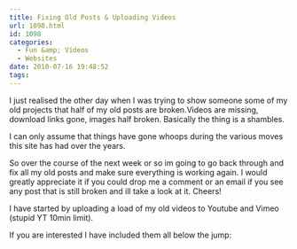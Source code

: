 ```yaml
---
title: Fixing Old Posts & Uploading Videos
url: 1098.html
id: 1098
categories:
  - Fun &amp; Videos
  - Websites
date: 2010-07-16 19:48:52
tags:
---
```


I just realised the other day when I was trying to show someone some of my old projects that half of my old posts are broken.Videos are missing, download links gone, images half broken. Basically the thing is a shambles.
<!-- more -->
I can only assume that things have gone whoops during the various moves this site has had over the years.

So over the course of the next week or so im going to go back through and fix all my old posts and make sure everything is working again. I would greatly appreciate it if you could drop me a comment or an email if you see any post that is still broken and ill take a look at it. Cheers!

I have started by uploading a load of my old videos to Youtube and Vimeo (stupid YT 10min limit).

If you are interested I have included them all below the jump:

<!--more-->

<object classid="clsid:d27cdb6e-ae6d-11cf-96b8-444553540000" width="640" height="505" codebase="https://download.macromedia.com/pub/shockwave/cabs/flash/swflash.cab#version=6,0,40,0"><param name="allowFullScreen" value="true" /><param name="allowscriptaccess" value="always" /><param name="src" value="https://www.youtube.com/v/dvkUKYwgsj4&amp;hl=en_GB&amp;fs=1?rel=0" /><param name="allowfullscreen" value="true" /><embed type="application/x-shockwave-flash" width="640" height="505" src="https://www.youtube.com/v/dvkUKYwgsj4&amp;hl=en_GB&amp;fs=1?rel=0" allowscriptaccess="always" allowfullscreen="true"></embed></object><object classid="clsid:d27cdb6e-ae6d-11cf-96b8-444553540000" width="640" height="505" codebase="https://download.macromedia.com/pub/shockwave/cabs/flash/swflash.cab#version=6,0,40,0"><param name="allowFullScreen" value="true" /><param name="allowscriptaccess" value="always" /><param name="src" value="https://www.youtube.com/v/9-Y3S5j90tE&amp;hl=en_GB&amp;fs=1?rel=0" /><param name="allowfullscreen" value="true" /><embed type="application/x-shockwave-flash" width="640" height="505" src="https://www.youtube.com/v/9-Y3S5j90tE&amp;hl=en_GB&amp;fs=1?rel=0" allowscriptaccess="always" allowfullscreen="true"></embed></object><object classid="clsid:d27cdb6e-ae6d-11cf-96b8-444553540000" width="640" height="505" codebase="https://download.macromedia.com/pub/shockwave/cabs/flash/swflash.cab#version=6,0,40,0"><param name="allowFullScreen" value="true" /><param name="allowscriptaccess" value="always" /><param name="src" value="https://www.youtube.com/v/2-V3UITyLtw&amp;hl=en_GB&amp;fs=1?rel=0" /><param name="allowfullscreen" value="true" /><embed type="application/x-shockwave-flash" width="640" height="505" src="https://www.youtube.com/v/2-V3UITyLtw&amp;hl=en_GB&amp;fs=1?rel=0" allowscriptaccess="always" allowfullscreen="true"></embed></object><object classid="clsid:d27cdb6e-ae6d-11cf-96b8-444553540000" width="640" height="505" codebase="https://download.macromedia.com/pub/shockwave/cabs/flash/swflash.cab#version=6,0,40,0"><param name="allowFullScreen" value="true" /><param name="allowscriptaccess" value="always" /><param name="src" value="https://www.youtube.com/v/o_QgvZojDyc&amp;hl=en_GB&amp;fs=1?rel=0" /><param name="allowfullscreen" value="true" /><embed type="application/x-shockwave-flash" width="640" height="505" src="https://www.youtube.com/v/o_QgvZojDyc&amp;hl=en_GB&amp;fs=1?rel=0" allowscriptaccess="always" allowfullscreen="true"></embed></object><object classid="clsid:d27cdb6e-ae6d-11cf-96b8-444553540000" width="640" height="505" codebase="https://download.macromedia.com/pub/shockwave/cabs/flash/swflash.cab#version=6,0,40,0"><param name="allowFullScreen" value="true" /><param name="allowscriptaccess" value="always" /><param name="src" value="https://www.youtube.com/v/PVxXCl4tnsQ&amp;hl=en_GB&amp;fs=1?rel=0" /><param name="allowfullscreen" value="true" /><embed type="application/x-shockwave-flash" width="640" height="505" src="https://www.youtube.com/v/PVxXCl4tnsQ&amp;hl=en_GB&amp;fs=1?rel=0" allowscriptaccess="always" allowfullscreen="true"></embed></object><object classid="clsid:d27cdb6e-ae6d-11cf-96b8-444553540000" width="640" height="505" codebase="https://download.macromedia.com/pub/shockwave/cabs/flash/swflash.cab#version=6,0,40,0"><param name="allowFullScreen" value="true" /><param name="allowscriptaccess" value="always" /><param name="src" value="https://www.youtube.com/v/Ph1Gyrda0UU&amp;hl=en_GB&amp;fs=1?rel=0" /><param name="allowfullscreen" value="true" /><embed type="application/x-shockwave-flash" width="640" height="505" src="https://www.youtube.com/v/Ph1Gyrda0UU&amp;hl=en_GB&amp;fs=1?rel=0" allowscriptaccess="always" allowfullscreen="true"></embed></object><object classid="clsid:d27cdb6e-ae6d-11cf-96b8-444553540000" width="640" height="505" codebase="https://download.macromedia.com/pub/shockwave/cabs/flash/swflash.cab#version=6,0,40,0"><param name="allowFullScreen" value="true" /><param name="allowscriptaccess" value="always" /><param name="src" value="https://www.youtube.com/v/MocF1IU-5dc&amp;hl=en_GB&amp;fs=1?rel=0" /><param name="allowfullscreen" value="true" /><embed type="application/x-shockwave-flash" width="640" height="505" src="https://www.youtube.com/v/MocF1IU-5dc&amp;hl=en_GB&amp;fs=1?rel=0" allowscriptaccess="always" allowfullscreen="true"></embed></object><object classid="clsid:d27cdb6e-ae6d-11cf-96b8-444553540000" width="640" height="505" codebase="https://download.macromedia.com/pub/shockwave/cabs/flash/swflash.cab#version=6,0,40,0"><param name="allowFullScreen" value="true" /><param name="allowscriptaccess" value="always" /><param name="src" value="https://www.youtube.com/v/vxrg1YavBIg&amp;hl=en_GB&amp;fs=1?rel=0" /><param name="allowfullscreen" value="true" /><embed type="application/x-shockwave-flash" width="640" height="505" src="https://www.youtube.com/v/vxrg1YavBIg&amp;hl=en_GB&amp;fs=1?rel=0" allowscriptaccess="always" allowfullscreen="true"></embed></object><object classid="clsid:d27cdb6e-ae6d-11cf-96b8-444553540000" width="640" height="505" codebase="https://download.macromedia.com/pub/shockwave/cabs/flash/swflash.cab#version=6,0,40,0"><param name="allowFullScreen" value="true" /><param name="allowscriptaccess" value="always" /><param name="src" value="https://www.youtube.com/v/5vblYYwB_3E&amp;hl=en_GB&amp;fs=1?rel=0" /><param name="allowfullscreen" value="true" /><embed type="application/x-shockwave-flash" width="640" height="505" src="https://www.youtube.com/v/5vblYYwB_3E&amp;hl=en_GB&amp;fs=1?rel=0" allowscriptaccess="always" allowfullscreen="true"></embed></object><object classid="clsid:d27cdb6e-ae6d-11cf-96b8-444553540000" width="640" height="505" codebase="https://download.macromedia.com/pub/shockwave/cabs/flash/swflash.cab#version=6,0,40,0"><param name="allowFullScreen" value="true" /><param name="allowscriptaccess" value="always" /><param name="src" value="https://www.youtube.com/v/mzcLj0U_8Yg&amp;hl=en_GB&amp;fs=1?rel=0" /><param name="allowfullscreen" value="true" /><embed type="application/x-shockwave-flash" width="640" height="505" src="https://www.youtube.com/v/mzcLj0U_8Yg&amp;hl=en_GB&amp;fs=1?rel=0" allowscriptaccess="always" allowfullscreen="true"></embed></object><object classid="clsid:d27cdb6e-ae6d-11cf-96b8-444553540000" width="640" height="521" codebase="https://download.macromedia.com/pub/shockwave/cabs/flash/swflash.cab#version=6,0,40,0"><param name="allowfullscreen" value="true" /><param name="allowscriptaccess" value="always" /><param name="src" value="https://vimeo.com/moogaloop.swf?clip_id=13372538&amp;server=vimeo.com&amp;show_title=1&amp;show_byline=1&amp;show_portrait=0&amp;color=00ADEF&amp;fullscreen=1" /><embed type="application/x-shockwave-flash" width="640" height="521" src="https://vimeo.com/moogaloop.swf?clip_id=13372538&amp;server=vimeo.com&amp;show_title=1&amp;show_byline=1&amp;show_portrait=0&amp;color=00ADEF&amp;fullscreen=1" allowscriptaccess="always" allowfullscreen="true"></embed></object>